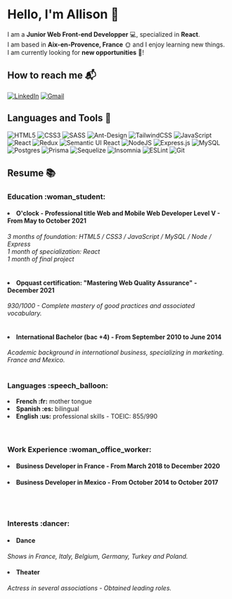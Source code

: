 # Hello, I'm Allison :space_invader:

I am a **Junior Web Front-end Developper** :computer:, specialized in **React**.
 <br>
I am based in **Aix-en-Provence, France** :sun_with_face: and I enjoy learning new things.
 <br>
I am currently looking for **new opportunities** :handshake:!

## How to reach me :mailbox_with_mail:

[![LinkedIn](https://img.shields.io/badge/linkedin-%230077B5.svg?style=for-the-badge&logo=linkedin&logoColor=white)](https://www.linkedin.com/in/allison-renaud)
<a href="mailto:allison.m.renaud@gmail.com">![Gmail](https://img.shields.io/badge/Gmail-D14836?style=for-the-badge&logo=gmail&logoColor=white)</a>


## Languages and Tools :wrench:

![HTML5](https://img.shields.io/badge/html5-%23E34F26.svg?style=for-the-badge&logo=html5&logoColor=white)
![CSS3](https://img.shields.io/badge/css3-%231572B6.svg?style=for-the-badge&logo=css3&logoColor=white)
![SASS](https://img.shields.io/badge/SASS-hotpink.svg?style=for-the-badge&logo=SASS&logoColor=white)
![Ant-Design](https://img.shields.io/badge/-AntDesign-%230170FE?style=for-the-badge&logo=ant-design&logoColor=white)
![TailwindCSS](https://img.shields.io/badge/tailwindcss-%2338B2AC.svg?style=for-the-badge&logo=tailwind-css&logoColor=white)
![JavaScript](https://img.shields.io/badge/javascript-%23323330.svg?style=for-the-badge&logo=javascript&logoColor=%23F7DF1E)
![React](https://img.shields.io/badge/react-%2320232a.svg?style=for-the-badge&logo=react&logoColor=%2361DAFB)
![Redux](https://img.shields.io/badge/redux-%23593d88.svg?style=for-the-badge&logo=redux&logoColor=white)
![Semantic UI React](https://img.shields.io/badge/Semantic%20UI%20React-%2335BDB2.svg?style=for-the-badge&logo=SemanticUIReact&logoColor=white)
![NodeJS](https://img.shields.io/badge/node.js-6DA55F?style=for-the-badge&logo=node.js&logoColor=white)
![Express.js](https://img.shields.io/badge/express.js-%23404d59.svg?style=for-the-badge&logo=express&logoColor=%2361DAFB)
![MySQL](https://img.shields.io/badge/mysql-%2300f.svg?style=for-the-badge&logo=mysql&logoColor=white)
![Postgres](https://img.shields.io/badge/postgres-%23316192.svg?style=for-the-badge&logo=postgresql&logoColor=white)
![Prisma](https://img.shields.io/badge/Prisma-3982CE?style=for-the-badge&logo=Prisma&logoColor=white)
![Sequelize](https://img.shields.io/badge/Sequelize-52B0E7?style=for-the-badge&logo=Sequelize&logoColor=white)
![Insomnia](https://img.shields.io/badge/Insomnia-black?style=for-the-badge&logo=insomnia&logoColor=5849BE)
![ESLint](https://img.shields.io/badge/ESLint-4B3263?style=for-the-badge&logo=eslint&logoColor=white)
![Git](https://img.shields.io/badge/git-%23F05033.svg?style=for-the-badge&logo=git&logoColor=white)



## Resume :books:
<div>
    <h3>Education :woman_student:</h3>
  <h4><li>O'clock - Professional title Web and Mobile Web Developer Level V - From May to October 2021</li></h4>
    <h7><i>
    3 months of foundation: HTML5 / CSS3 / JavaScript / MySQL / Node / Express
    <br>
1 month of specialization: React
 <br>
1 month of final project
</i></h7>
<br>
<br>
    <h4><li>Opquast certification: "Mastering Web Quality Assurance" - December 2021 </li></h4>
    <h7><i>930/1000 - Complete mastery of good practices and associated vocabulary.</i></h7>
     <br>
     <br>
    <h4><li>International Bachelor (bac +4) - From September 2010 to June 2014 </li></h4>
    <h7><i>Academic background in international business, specializing in marketing. France and Mexico.</i></h7>
    <br>
    <br>
    <h3>Languages :speech_balloon:</h3>
    <li><strong>French :fr:</strong> mother tongue</li>
    <li><strong>Spanish :es:</strong> bilingual</li>
    <li><strong>English :us:</strong> professional skills - TOEIC: 855/990 </li>
    <br>
    <br>
    <h3>Work Experience :woman_office_worker:</h3>
    <h4><li>Business Developer in France - From March 2018 to December 2020</li></h4>
    <h4><li>Business Developer in Mexico - From October 2014 to October 2017</li></h4>
     <br>
     <br>
    <h3>Interests :dancer:</h3>
    <h4><li>Dance</li></h4>
   <h7><i>Shows in France, Italy, Belgium, Germany, Turkey and Poland.</i></h7>
    <h4><li>Theater</li></h4>
   <h7><i>Actress in several associations - Obtained leading roles.</i></h7>
</div>

